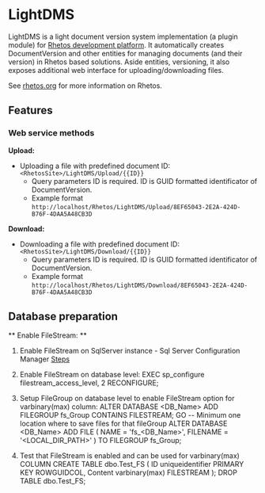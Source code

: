 # LightDMS

LightDMS is a light document version system implementation (a plugin module) for [Rhetos development platform](https://github.com/Rhetos/Rhetos).
It automatically creates DocumentVersion and other entities for managing documents (and their version) in Rhetos based solutions.
Aside entities, versioning, it also exposes additional web interface for uploading/downloading files.

See [rhetos.org](http://www.rhetos.org/) for more information on Rhetos.

## Features

### Web service methods

**Upload:**

* Uploading a file with predefined document ID: `<RhetosSite>/LightDMS/Upload/{{ID}}`
    - Query parameters ID is required. ID is GUID formatted identificator of DocumentVersion.
    - Example format `http://localhost/Rhetos/LightDMS/Upload/8EF65043-2E2A-424D-B76F-4DAA5A48CB3D`

**Download:**

* Downloading a file with predefined document ID: `<RhetosSite>/LightDMS/Download/{{ID}}`
    - Query parameters ID is required. ID is GUID formatted identificator of DocumentVersion.
    - Example format `http://localhost/Rhetos/LightDMS/Download/8EF65043-2E2A-424D-B76F-4DAA5A48CB3D`

## Database preparation

** Enable FileStream: **

1. Enable FileStream on SqlServer instance - Sql Server Configuration Manager [Steps](https://msdn.microsoft.com/en-us/library/cc645923.aspx)

2. Enable FileStream on database level:
	EXEC sp_configure filestream_access_level, 2
	RECONFIGURE;

3. Setup FileGroup on database level to enable FileStream option for varbinary(max) column:
	ALTER DATABASE <DB_Name>
	ADD FILEGROUP fs_Group CONTAINS FILESTREAM;
	GO
	-- Minimum one location where to save files for that fileGroup
	ALTER DATABASE <DB_Name>
	ADD FILE ( NAME = 'fs_<DB_Name>', FILENAME = '<LOCAL_DIR_PATH>' )
	TO FILEGROUP fs_Group;
	
4. Test that FileStream is enabled and can be used for varbinary(max) COLUMN
	CREATE TABLE dbo.Test_FS
	(
		ID uniqueidentifier PRIMARY KEY ROWGUIDCOL,
		Content varbinary(max) FILESTREAM
	);
	DROP TABLE dbo.Test_FS;
